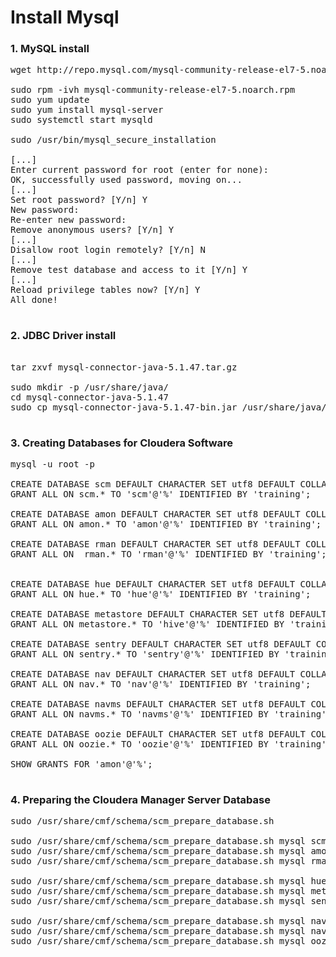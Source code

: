# Install Mysql

### 1. MySQL  install
<pre>
wget http://repo.mysql.com/mysql-community-release-el7-5.noarch.rpm

sudo rpm -ivh mysql-community-release-el7-5.noarch.rpm
sudo yum update
sudo yum install mysql-server
sudo systemctl start mysqld

sudo /usr/bin/mysql_secure_installation

[...]
Enter current password for root (enter for none):
OK, successfully used password, moving on...
[...]
Set root password? [Y/n] Y
New password:
Re-enter new password:
Remove anonymous users? [Y/n] Y
[...]
Disallow root login remotely? [Y/n] N
[...]
Remove test database and access to it [Y/n] Y
[...]
Reload privilege tables now? [Y/n] Y
All done!

</pre>

### 2. JDBC Driver install
<pre>

tar zxvf mysql-connector-java-5.1.47.tar.gz

sudo mkdir -p /usr/share/java/
cd mysql-connector-java-5.1.47
sudo cp mysql-connector-java-5.1.47-bin.jar /usr/share/java/mysql-connector-java.jar

</pre>

### 3. Creating Databases for Cloudera Software
<pre>
mysql -u root -p

CREATE DATABASE scm DEFAULT CHARACTER SET utf8 DEFAULT COLLATE utf8_general_ci;
GRANT ALL ON scm.* TO 'scm'@'%' IDENTIFIED BY 'training';

CREATE DATABASE amon DEFAULT CHARACTER SET utf8 DEFAULT COLLATE utf8_general_ci;
GRANT ALL ON amon.* TO 'amon'@'%' IDENTIFIED BY 'training';

CREATE DATABASE rman DEFAULT CHARACTER SET utf8 DEFAULT COLLATE utf8_general_ci;
GRANT ALL ON  rman.* TO 'rman'@'%' IDENTIFIED BY 'training';


CREATE DATABASE hue DEFAULT CHARACTER SET utf8 DEFAULT COLLATE utf8_general_ci;
GRANT ALL ON hue.* TO 'hue'@'%' IDENTIFIED BY 'training';

CREATE DATABASE metastore DEFAULT CHARACTER SET utf8 DEFAULT COLLATE utf8_general_ci;
GRANT ALL ON metastore.* TO 'hive'@'%' IDENTIFIED BY 'training';

CREATE DATABASE sentry DEFAULT CHARACTER SET utf8 DEFAULT COLLATE utf8_general_ci;
GRANT ALL ON sentry.* TO 'sentry'@'%' IDENTIFIED BY 'training';

CREATE DATABASE nav DEFAULT CHARACTER SET utf8 DEFAULT COLLATE utf8_general_ci;
GRANT ALL ON nav.* TO 'nav'@'%' IDENTIFIED BY 'training';

CREATE DATABASE navms DEFAULT CHARACTER SET utf8 DEFAULT COLLATE utf8_general_ci;
GRANT ALL ON navms.* TO 'navms'@'%' IDENTIFIED BY 'training';

CREATE DATABASE oozie DEFAULT CHARACTER SET utf8 DEFAULT COLLATE utf8_general_ci;
GRANT ALL ON oozie.* TO 'oozie'@'%' IDENTIFIED BY 'training';

SHOW GRANTS FOR 'amon'@'%';

</pre>

### 4. Preparing the Cloudera Manager Server Database
<pre>
sudo /usr/share/cmf/schema/scm_prepare_database.sh <databaseType> <databaseName> <databaseUser>

sudo /usr/share/cmf/schema/scm_prepare_database.sh mysql scm scm training
sudo /usr/share/cmf/schema/scm_prepare_database.sh mysql amon amon training
sudo /usr/share/cmf/schema/scm_prepare_database.sh mysql rman rman training

sudo /usr/share/cmf/schema/scm_prepare_database.sh mysql hue hue training
sudo /usr/share/cmf/schema/scm_prepare_database.sh mysql metastore hive training
sudo /usr/share/cmf/schema/scm_prepare_database.sh mysql sentry sentry training

sudo /usr/share/cmf/schema/scm_prepare_database.sh mysql nav nav training
sudo /usr/share/cmf/schema/scm_prepare_database.sh mysql navms navms training
sudo /usr/share/cmf/schema/scm_prepare_database.sh mysql oozie oozie training

</pre>